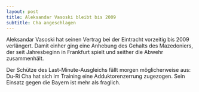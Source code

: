```yaml
---
layout: post
title: Aleksandar Vasoski bleibt bis 2009
subtitle: Cha angeschlagen
---
```


Aleksandar Vasoski hat seinen Vertrag bei der Eintracht vorzeitig bis 2009 verlängert. Damit einher ging eine Anhebung des Gehalts des Mazedoniers, der seit Jahresbeginn in Frankfurt spielt und seither die Abwehr zusammenhält.

Der Schütze des Last-Minute-Ausgleichs fällt morgen möglicherweise aus: Du-Ri Cha hat sich im Training eine Adduktorenzerrung zugezogen. Sein Einsatz gegen die Bayern ist mehr als fraglich.
